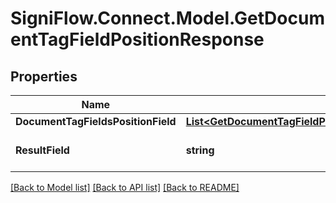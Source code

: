 
# SigniFlow.Connect.Model.GetDocumentTagFieldPositionResponse

## Properties

Name | Type | Description | Notes
------------ | ------------- | ------------- | -------------
**DocumentTagFieldsPositionField** | [**List&lt;GetDocumentTagFieldPositionResponseDocumentTagFieldsPositionField&gt;**](GetDocumentTagFieldPositionResponseDocumentTagFieldsPositionField.md) |  | 
**ResultField** | **string** | Displays the result of the call. | 

[[Back to Model list]](../README.md#documentation-for-models)
[[Back to API list]](../README.md#documentation-for-api-endpoints)
[[Back to README]](../README.md)

